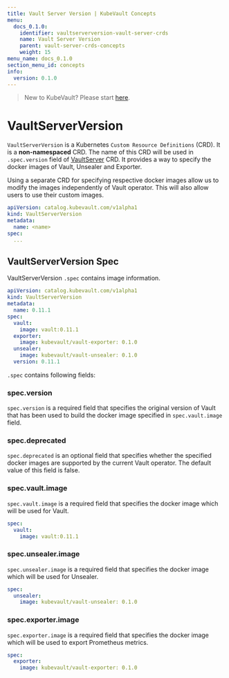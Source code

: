 ```yaml
---
title: Vault Server Version | KubeVault Concepts
menu:
  docs_0.1.0:
    identifier: vaultserverversion-vault-server-crds
    name: Vault Server Version
    parent: vault-server-crds-concepts
    weight: 15
menu_name: docs_0.1.0
section_menu_id: concepts
info:
  version: 0.1.0
---
```


> New to KubeVault? Please start [here](/docs/0.1.0/concepts/README).

# VaultServerVersion

`VaultServerVersion` is a Kubernetes `Custom Resource Definitions` (CRD). It is a **non-namespaced** CRD. The name of this CRD will be used in `.spec.version` field of [VaultServer](/docs/0.1.0/concepts/vault-server-crds/vaultserver) CRD. It provides a way to specify the docker images of Vault, Unsealer and Exporter.

Using a separate CRD for specifying respective docker images allow us to modify the images independently of Vault operator. This will also allow users to use their custom images.

```yaml
apiVersion: catalog.kubevault.com/v1alpha1
kind: VaultServerVersion
metadata:
  name: <name>
spec:
  ...
```

## VaultServerVersion Spec

VaultServerVersion `.spec` contains image information.

```yaml
apiVersion: catalog.kubevault.com/v1alpha1
kind: VaultServerVersion
metadata:
  name: 0.11.1
spec:
  vault:
    image: vault:0.11.1
  exporter:
    image: kubevault/vault-exporter: 0.1.0
  unsealer:
    image: kubevault/vault-unsealer: 0.1.0
  version: 0.11.1
```

`.spec` contains following fields:

### spec.version

`spec.version` is a required field that specifies the original version of Vault that has been used to build the docker image specified in `spec.vault.image` field.

### spec.deprecated

`spec.deprecated` is an optional field that specifies whether the specified docker images are supported by the current Vault operator. The default value of this field is false.

### spec.vault.image

`spec.vault.image` is a required field that specifies the docker image which will be used for Vault.

```yaml
spec:
  vault:
    image: vault:0.11.1
```

### spec.unsealer.image

`spec.unsealer.image` is a required field that specifies the docker image which will be used for Unsealer.

```yaml
spec:
  unsealer:
    image: kubevault/vault-unsealer: 0.1.0
```

### spec.exporter.image

`spec.exporter.image` is a required field that specifies the docker image which will be used to export Prometheus metrics.

```yaml
spec:
  exporter:
    image: kubevault/vault-exporter: 0.1.0
```
